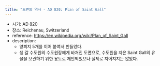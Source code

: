 ```yaml
---
title: "도면의 역사 - AD 820: Plan of Saint Gall"
---
```


- 시기: AD 820
- 장소: Reichenau, Switzerland
- reference: <https://en.wikipedia.org/wiki/Plan_of_Saint_Gall>
- description:
    - 양피지 5개를 이어 붙여서 만들었다.
    - 생 갈 수도원의 수도원장에게 바쳐진 도면으로, 수도원을 지은 Saint Gall의 유물을 보관하기 위한 용도로 제안되었으나 실제로 지어지지는 않았다.
